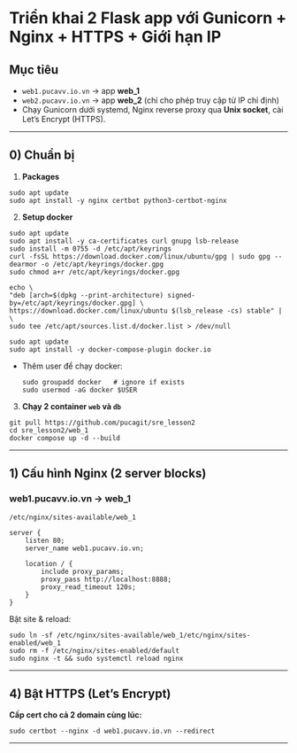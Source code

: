 # Triển khai 2 Flask app với Gunicorn + Nginx + HTTPS + Giới hạn IP

## Mục tiêu

* `web1.pucavv.io.vn` → app **web\_1**
* `web2.pucavv.io.vn` → app **web\_2** (chỉ cho phép truy cập từ IP chỉ định)
* Chạy Gunicorn dưới systemd, Nginx reverse proxy qua **Unix socket**, cài Let’s Encrypt (HTTPS).

---

## 0) Chuẩn bị

1.  **Packages**
  ```
  sudo apt update
  sudo apt install -y nginx certbot python3-certbot-nginx
  ```
2. **Setup docker**
  ```
  sudo apt update
  sudo apt install -y ca-certificates curl gnupg lsb-release
  sudo install -m 0755 -d /etc/apt/keyrings
  curl -fsSL https://download.docker.com/linux/ubuntu/gpg | sudo gpg --dearmor -o /etc/apt/keyrings/docker.gpg
  sudo chmod a+r /etc/apt/keyrings/docker.gpg

  echo \
  "deb [arch=$(dpkg --print-architecture) signed-by=/etc/apt/keyrings/docker.gpg] \
  https://download.docker.com/linux/ubuntu $(lsb_release -cs) stable" | \
  sudo tee /etc/apt/sources.list.d/docker.list > /dev/null

  sudo apt update
  sudo apt install -y docker-compose-plugin docker.io
  ```
- Thêm user để chạy docker:
  ```
  sudo groupadd docker   # ignore if exists
  sudo usermod -aG docker $USER
  ```
3. **Chạy 2 container `web` và `db`**
  ```
  git pull https://github.com/pucagit/sre_lesson2
  cd sre_lesson2/web_1
  docker compose up -d --build
  ```

---

## 1) Cấu hình Nginx (2 server blocks)

### web1.pucavv.io.vn → web_1

`/etc/nginx/sites-available/web_1`

```nginx
server {
    listen 80;
    server_name web1.pucavv.io.vn;

    location / {
        include proxy_params;
        proxy_pass http://localhost:8888;
        proxy_read_timeout 120s;
    }
}
```

Bật site & reload:

```
sudo ln -sf /etc/nginx/sites-available/web_1/etc/nginx/sites-enabled/web_1
sudo rm -f /etc/nginx/sites-enabled/default
sudo nginx -t && sudo systemctl reload nginx
```

---

## 4) Bật HTTPS (Let’s Encrypt)
**Cấp cert cho cả 2 domain cùng lúc:**

```
sudo certbot --nginx -d web1.pucavv.io.vn --redirect
```

---
